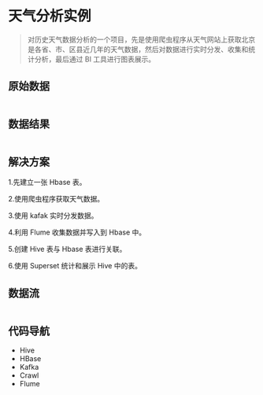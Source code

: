 # 天气分析实例

> 对历史天气数据分析的一个项目，先是使用爬虫程序从天气网站上获取北京是各省、市、区县近几年的天气数据，然后对数据进行实时分发、收集和统 计分析，最后通过 BI 工具进行图表展示。

## 原始数据
![]()
## 数据结果
![]()
## 解决方案
1.先建立一张 Hbase 表。

2.使用爬虫程序获取天气数据。

3.使用 kafak 实时分发数据。

4.利用 Flume 收集数据并写入到 Hbase 中。

5.创建 Hive 表与 Hbase 表进行关联。

6.使用 Superset 统计和展示 Hive 中的表。

## 数据流
![]()
## 代码导航

- Hive
- HBase
- Kafka
- Crawl
- Flume